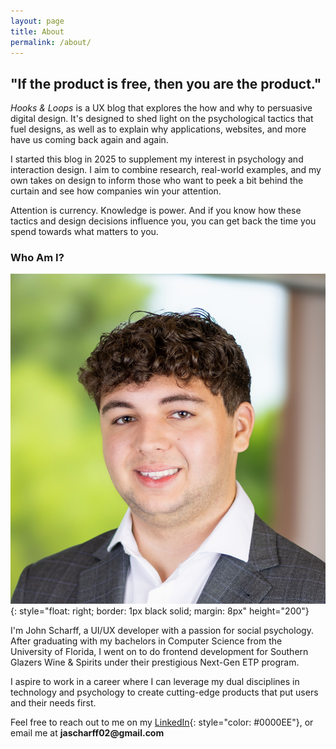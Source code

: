 ```yaml
---
layout: page
title: About
permalink: /about/
---
```


## "If the product is free, then you are the product."

*Hooks & Loops* is a UX blog that explores the how and why to persuasive digital design. It's designed to shed light on the psychological tactics that fuel designs, as well as to explain why applications, websites, and more have us coming back again and again.

I started this blog in 2025 to supplement my interest in psychology and interaction design. I aim to combine research, real-world examples, and my own takes on design to inform those who want to peek a bit behind the curtain and see how companies win your attention.

Attention is currency. Knowledge is power. And if you know how these tactics and design decisions influence you, you can get back the time you spend towards what matters to you.

### Who Am I?

![](./assets/scharff-headshot.jpg){: style="float: right; border: 1px black solid; margin: 8px" height="200"}

I'm John Scharff, a UI/UX developer with a passion for social psychology. After graduating with my bachelors in Computer Science from the University of Florida, I went on to do frontend development for Southern Glazers Wine & Spirits under their prestigious Next-Gen ETP program.

I aspire to work in a career where I can leverage my dual disciplines in technology and psychology to create cutting-edge products that put users and their needs first. 

Feel free to reach out to me on my [LinkedIn](https://www.linkedin.com/in/john-scharff){: style="color: #0000EE"}, or email me at __jascharff02@gmail.com__




